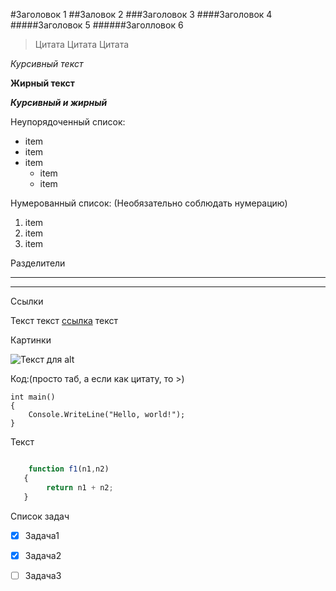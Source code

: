 #Заголовок 1
##Заловок 2
###Заголовок 3
####Заголовок 4
#####Заголовок 5
######Заголловок 6
>Цитата
>Цитата
>Цитата

*Курсивный текст*

**Жирный текст**

***Курсивный и жирный***


Неупорядоченный список:

* item
* item
* item
    * item
    * item

Нумерованный список:
(Необязательно соблюдать нумерацию)

1. item
2. item
3. item

Разделители 

****

----

Ссылки

Текст текст [ссылка](http://google.com) текст



Картинки

![Текст для alt](https://upload.wikimedia.org/wikipedia/commons/thumb/9/91/Octicons-mark-github.svg/150px-Octicons-mark-github.svg.png)

Код:(просто таб, а если как цитату, то >)

>   
    int main()
    {
        Console.WriteLine("Hello, world!");
    }
    
Текст


```javascript

    function f1(n1,n2)
   {
        return n1 + n2;
   }

```

Список задач

* [x] Задача1    
* [x] Задача2    
* [ ] Задача3    
    




